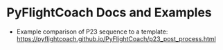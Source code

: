 # PyFlightCoach Docs and Examples



 - Example comparison of P23 sequence to a template: https://pyflightcoach.github.io/PyFlightCoach/p23_post_process.html

 